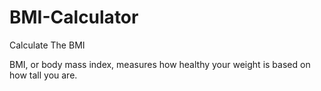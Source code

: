 # BMI-Calculator

Calculate The BMI 

BMI, or body mass index, measures how healthy your weight is based on how tall you are. 



